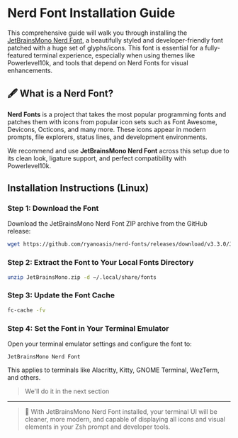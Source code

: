 # Nerd Font Installation Guide

This comprehensive guide will walk you through installing the [JetBrainsMono Nerd Font](https://www.nerdfonts.com/font-downloads), a beautifully styled and developer-friendly font patched with a huge set of glyphs/icons. This font is essential for a fully-featured terminal experience, especially when using themes like Powerlevel10k, and tools that depend on Nerd Fonts for visual enhancements.

## 🖋️ What is a Nerd Font?

**Nerd Fonts** is a project that takes the most popular programming fonts and patches them with icons from popular icon sets such as Font Awesome, Devicons, Octicons, and many more. These icons appear in modern prompts, file explorers, status lines, and development environments.

We recommend and use **JetBrainsMono Nerd Font** across this setup due to its clean look, ligature support, and perfect compatibility with Powerlevel10k.

## Installation Instructions (Linux)

### Step 1: Download the Font
Download the JetBrainsMono Nerd Font ZIP archive from the GitHub release:

```bash
wget https://github.com/ryanoasis/nerd-fonts/releases/download/v3.3.0/JetBrainsMono.zip
```

### Step 2: Extract the Font to Your Local Fonts Directory

```bash
unzip JetBrainsMono.zip -d ~/.local/share/fonts
```

### Step 3: Update the Font Cache

```bash
fc-cache -fv
```

### Step 4: Set the Font in Your Terminal Emulator
Open your terminal emulator settings and configure the font to:

```
JetBrainsMono Nerd Font
```

This applies to terminals like Alacritty, Kitty, GNOME Terminal, WezTerm, and others.

> We'll do it in the next section

---

> 🎨 With JetBrainsMono Nerd Font installed, your terminal UI will be cleaner, more modern, and capable of displaying all icons and visual elements in your Zsh prompt and developer tools.
